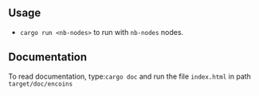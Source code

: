 ## Usage
 - `cargo run <nb-nodes>` to run with `nb-nodes` nodes.

## Documentation
To read documentation, type:`cargo doc` and run the file `index.html` in path `target/doc/encoins`